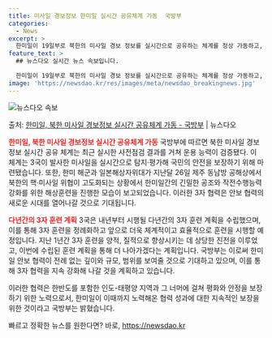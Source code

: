 ```yaml
---
title: 미사일 경보정보 한미일 실시간 공유체계 가동  국방부
categories:
  - News
excerpt: >
  한미일이 19일부로 북한의 미사일 경보 정보를 실시간으로 공유하는 체계를 정상 가동하고, 다년간의 3자 훈련…
feature_text: >
  ## 뉴스다오 실시간 뉴스 속보입니다.

  한미일이 19일부로 북한의 미사일 경보 정보를 실시간으로 공유하는 체계를 정상 가동하고, 다년간의 3자 훈련…
image: 'https://newsdao.kr/res/images/meta/newsdao_breakingnews.jpg'
---
```


![뉴스다오 속보](https://newsdao.kr/res/images/meta/newsdao_breakingnews.jpg)

<p>출처: <a href="https://newsdao.kr/2837" rel="dofollow">한미일, 북한 미사일 경보정보 실시간 공유체계 가동 - 국방부</a> | 뉴스다오</p>

<b><span style="color: #ee2323;">한미일, 북한 미사일 경보정보 실시간 공유체계 가동</span></b>
국방부에 따르면 북한 미사일 경보 정보 실시간 공유 체계는 최근 실시한 사전점검 결과를 거쳐 운용 능력이 검증됐다. 이 체계는 3국이 발사한 미사일을 실시간으로 탐지·평가해 국민의 안전을 보장하기 위해 마련됐습니다. 또한, 한미 해군과 일본해상자위대가 지난달 26일 제주 동남방 공해상에서 북한의 핵·미사일 위협이 고도화되는 상황에서 한미일간의 긴밀한 공조와 작전수행능력 강화를 위한 해상훈련을 진행한 모습이 보고되었습니다. 이러한 3자 협력은 안보 협력의 새로운 시대를 열어나갈 것으로 기대됩니다.

<b><span style="color: #ee2323;">다년간의 3자 훈련 계획</span></b>
3국은 내년부터 시행될 다년간의 3자 훈련 계획을 수립했으며, 이를 통해 3자 훈련을 정례화하고 앞으로 더욱 체계적이고 효율적으로 훈련을 시행할 예정입니다. 지난 1년간 3자 훈련을 양적, 질적으로 향상시키는 데 상당한 진전을 이루었고, 이번에 수립된 훈련 계획을 통해 더 나아가겠다는 계획입니다. 국방부는 이로써 한미일 안보 협력이 전례 없는 깊이와 규모, 범위를 보여줄 것으로 기대하고 있으며, 이를 통해 3자 협력을 지속 강화해 나갈 것을 계획하고 있습니다.

이러한 협력은 한반도를 포함한 인도-태평양 지역과 그 너머에 걸쳐 평화와 안정을 보장하기 위한 노력으로서, 한미일이 이때까지 노력해온 협력 성과에 대한 지속적인 보장을 위한 것이라고 국방부는 밝혔습니다. 

빠르고 정확한 뉴스를 원한다면? 바로, <a href="https://newsdao.kr" rel="dofollow">https://newsdao.kr</a>


    
